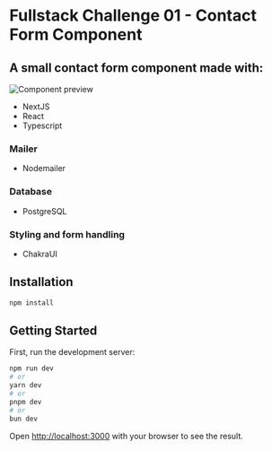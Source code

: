 # Fullstack Challenge 01 - Contact Form Component

## A small contact form component made with:

![Component preview](https://imgur.com/0YM45pr)

- NextJS
- React
- Typescript

### Mailer

- Nodemailer

### Database

- PostgreSQL

### Styling and form handling

- ChakraUI

## Installation

```bash
npm install
```

## Getting Started

First, run the development server:

```bash
npm run dev
# or
yarn dev
# or
pnpm dev
# or
bun dev
```

Open [http://localhost:3000](http://localhost:3000) with your browser to see the result.
